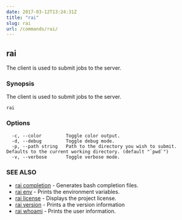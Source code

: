 ```yaml
---
date: 2017-03-12T13:24:31Z
title: "rai"
slug: rai
url: /commands/rai/
---
```


## rai

The client is used to submit jobs to the server.

### Synopsis

The client is used to submit jobs to the server.

    rai

### Options

      -c, --color         Toggle color output.
      -d, --debug         Toggle debug mode.
      -p, --path string   Path to the directory you wish to submit. Defaults to the current working directory. (default "`pwd`")
      -v, --verbose       Toggle verbose mode.

### SEE ALSO

-   [rai completion](rai_completion.md)	 - Generates bash completion files.
-   [rai env](rai_env.md)	 - Prints the environment variables.
-   [rai license](rai_license.md)	 - Displays the project license.
-   [rai version](rai_version.md)	 - Prints a the version information
-   [rai whoami](rai_whoami.md)	 - Prints the user information.

